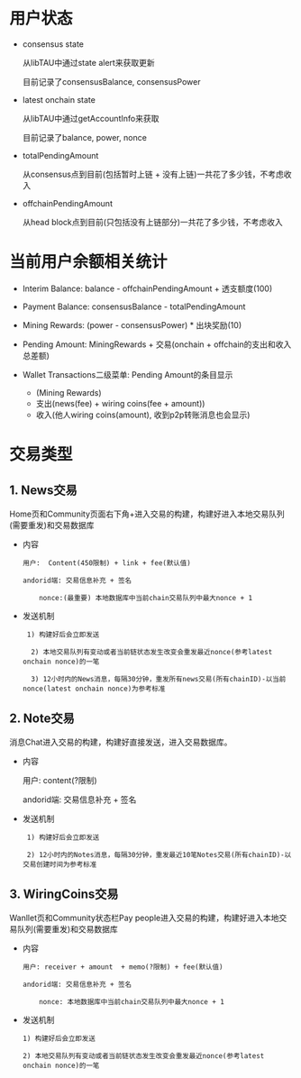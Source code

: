 # 用户状态
 - consensus state
 
    从libTAU中通过state alert来获取更新
 
 	目前记录了consensusBalance, consensusPower

 - latest onchain state
   
   从libTAU中通过getAccountInfo来获取
   
   目前记录了balance, power, nonce

 - totalPendingAmount
 
 	从consensus点到目前(包括暂时上链 + 没有上链)一共花了多少钱，不考虑收入

- offchainPendingAmount

	从head block点到目前(只包括没有上链部分)一共花了多少钱，不考虑收入

# 当前用户余额相关统计

 - Interim Balance: 
 		balance - offchainPendingAmount + 透支额度(100)

- Payment Balance: 
		consensusBalance - totalPendingAmount

- Mining Rewards:
		(power - consensusPower) * 出块奖励(10)

- Pending Amount:
		MiningRewards + 交易(onchain + offchain的支出和收入总差额)

- Wallet Transactions二级菜单:
		Pending Amount的条目显示
   - (Mining Rewards)
   - 支出(news(fee) + wiring coins(fee + amount))
   - 收入(他人wiring coins(amount), 收到p2p转账消息也会显示)

# 交易类型

## 1. News交易

   Home页和Community页面右下角+进入交易的构建，构建好进入本地交易队列(需要重发)和交易数据库
   
 - 内容

       用户:  Content(450限制) + link + fee(默认值)
        
       andorid端: 交易信息补充 + 签名

           nonce:(最重要) 本地数据库中当前chain交易队列中最大nonce + 1
        
 - 发送机制
  
 		1) 构建好后会立即发送
        
         2) 本地交易队列有变动或者当前链状态发生改变会重发最近nonce(参考latest onchain nonce)的一笔
       
         3) 12小时内的News消息，每隔30分钟，重发所有news交易(所有chainID)-以当前nonce(latest onchain nonce)为参考标准

## 2. Note交易

   消息Chat进入交易的构建，构建好直接发送，进入交易数据库。
   
 - 内容
      
      用户: content(?限制)
      
      andorid端: 交易信息补充 + 签名
        
- 发送机制

       1) 构建好后会立即发送
       
       2) 12小时内的Notes消息，每隔30分钟，重发最近10笔Notes交易(所有chainID)-以交易创建时间为参考标准
       
## 3. WiringCoins交易
   Wanllet页和Community状态栏Pay people进入交易的构建，构建好进入本地交易队列(需要重发)和交易数据库
   
 - 内容

       用户: receiver + amount  + memo(?限制) + fee(默认值)
        
       andorid端: 交易信息补充 + 签名

           nonce: 本地数据库中当前chain交易队列中最大nonce + 1
        
 - 发送机制
 
       1) 构建好后会立即发送
       
       2) 本地交易队列有变动或者当前链状态发生改变会重发最近nonce(参考latest onchain nonce)的一笔